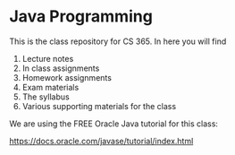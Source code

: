 # Java Programming

This is the class repository for CS 365. In here you will find

1. Lecture notes
2. In class assignments
3. Homework assignments
4. Exam materials
5. The syllabus
6. Various supporting materials for the class

We are using the FREE Oracle Java tutorial for this class:

https://docs.oracle.com/javase/tutorial/index.html

